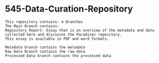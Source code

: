# 545-Data-Curation-Repository
 	This repository contains: 4 Branches
 	The Main Branch contains: 
 	Repository Report: Essay that is an overview of the metadata and data collected here and discusses the Paradisec repository. 
  	This essay is available in PDF and word formats.
 	
 	Metadata branch contains the metadata
  	Raw Data Branch contains the raw data 
  	Processed Data branch contains the processed data
